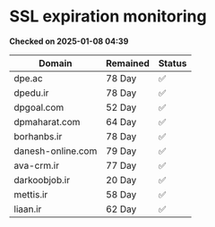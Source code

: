 # SSL expiration monitoring

**Checked on 2025-01-08 04:39**

| Domain | Remained | Status       |
|--------|----------|--------------|
| dpe.ac     | 78 Day   | ✅ |
| dpedu.ir     | 78 Day   | ✅ |
| dpgoal.com     | 52 Day   | ✅ |
| dpmaharat.com     | 64 Day   | ✅ |
| borhanbs.ir     | 78 Day   | ✅ |
| danesh-online.com     | 79 Day   | ✅ |
| ava-crm.ir     | 77 Day   | ✅ |
| darkoobjob.ir     | 20 Day   | ✅ |
| mettis.ir     | 58 Day   | ✅ |
| liaan.ir     | 62 Day   | ✅ |
